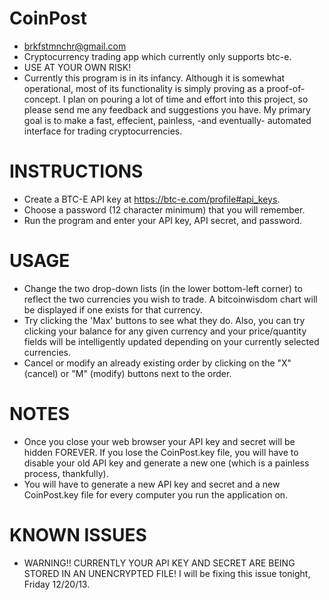 CoinPost
========
* brkfstmnchr@gmail.com
* Cryptocurrency trading app which currently only supports btc-e.
* USE AT YOUR OWN RISK!
* Currently this program is in its infancy. Although it is somewhat operational, most of its functionality is simply proving as a proof-of-concept. I plan on pouring a lot of time and effort into this project, so please send me any feedback and suggestions you have. My primary goal is to make a fast, effecient, painless, -and eventually- automated interface for trading cryptocurrencies.

INSTRUCTIONS
==========================================================================
* Create a BTC-E API key at https://btc-e.com/profile#api_keys.
* Choose a password (12 character minimum) that you will remember.
* Run the program and enter your API key, API secret, and password. 

USAGE
==========================================================================
* Change the two drop-down lists (in the lower bottom-left corner) to reflect the two currencies you wish to trade. A bitcoinwisdom chart will be displayed if one exists for that currency.
* Try clicking the 'Max' buttons to see what they do. Also, you can try clicking your balance for any given currency and your price/quantity fields will be intelligently updated depending on your currently selected currencies.
* Cancel or modify an already existing order by clicking on the "X" (cancel) or "M" (modify) buttons next to the order.


NOTES
==========================================================================
* Once you close your web browser your API key and secret will be hidden FOREVER. If you lose the CoinPost.key file, you will have to disable your old API key and generate a new one (which is a painless process, thankfully).
* You will have to generate a new API key and secret and a new CoinPost.key file for every computer you run the application on.

KNOWN ISSUES
==========================================================================
* WARNING!! CURRENTLY YOUR API KEY AND SECRET ARE BEING STORED IN AN UNENCRYPTED FILE! I will be fixing this issue tonight, Friday 12/20/13.